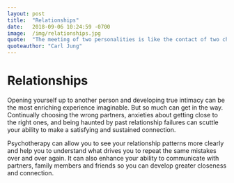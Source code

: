 ```yaml
---
layout: post
title:  "Relationships"
date:   2018-09-06 10:24:59 -0700
image:  /img/relationships.jpg
quote:  "The meeting of two personalities is like the contact of two chemical substances; if there is any reaction, both are transformed."
quoteauthor: "Carl Jung"
---
```


# Relationships

Opening yourself up to another person and developing true intimacy can be the most enriching experience imaginable. But so much can get in the way. Continually choosing the wrong partners, anxieties about getting close to the right ones, and being haunted by past relationship failures can scuttle your ability to make a satisfying and sustained connection.

Psychotherapy can allow you to see your relationship patterns more clearly and help you to understand what drives you to repeat the same mistakes over and over again. It can also enhance your ability to communicate with partners, family members and friends so you can develop greater closeness and connection.
